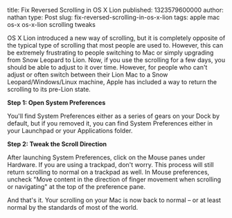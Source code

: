 title: Fix Reversed Scrolling in OS X Lion
published: 1323579600000
author: nathan
type: Post
slug: fix-reversed-scrolling-in-os-x-lion
tags: apple
mac
os-x
os-x-lion
scrolling
tweaks



OS X Lion introduced a new way of scrolling, but it is completely opposite of the typical type of scrolling that most people are used to. However, this can be extremely frustrating to people switching to Mac or simply upgrading from Snow Leopard to Lion. Now, if you use the scrolling for a few days, you should be able to adjust to it over time. However, for people who can't adjust or often switch between their Lion Mac to a Snow Leopard/Windows/Linux machine, Apple has included a way to return the scrolling to its pre-Lion state.

<strong>Step 1: Open System Preferences</strong>

You'll find System Preferences either as a series of gears on your Dock by default, but if you removed it, you can find System Preferences either in your Launchpad or your Applications folder.

<strong>Step 2: Tweak the Scroll Direction</strong>

After launching System Preferences, click on the Mouse panes under Hardware. If you are using a trackpad, don't worry. This process will still return scrolling to normal on a trackpad as well. In Mouse preferences, uncheck "Move content in the direction of finger movement when scrolling or navigating" at the top of the preference pane.

And that's it. Your scrolling on your Mac is now back to normal – or at least normal by the standards of most of the world.